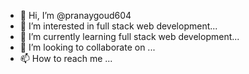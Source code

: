 - 👋 Hi, I’m @pranaygoud604
- 👀 I’m interested in full stack web development...
- 🌱 I’m currently learning full stack web development...
- 💞️ I’m looking to collaborate on ...
- 📫 How to reach me ...

<!---
pranaygoud604/pranaygoud604 is a ✨ special ✨ repository because its `README.md` (this file) appears on your GitHub profile.
You can click the Preview link to take a look at your changes.
--->
